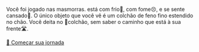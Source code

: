 Você foi jogado nas masmorras. está com frio🥶, com fome😣, e se sente cansado🥱. O único objeto que você vê é um colchão de feno fino estendido no chão. Você deita no 🛌colchão, sem saber o caminho que está à sua frente🛣.

[🤠 Começar sua jornada](0/0.md)


